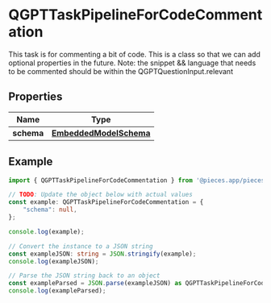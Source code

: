 
# QGPTTaskPipelineForCodeCommentation

This task is for commenting a bit of code.  This is a class so that we can add optional properties in the future.  Note: the snippet && language that needs to be commented should be within the QGPTQuestionInput.relevant

## Properties

Name | Type
------------ | -------------
**schema** | [**EmbeddedModelSchema**](EmbeddedModelSchema)

## Example

```typescript
import { QGPTTaskPipelineForCodeCommentation } from '@pieces.app/pieces-os-client';

// TODO: Update the object below with actual values
const example: QGPTTaskPipelineForCodeCommentation = {
    "schema": null,
};

console.log(example);

// Convert the instance to a JSON string
const exampleJSON: string = JSON.stringify(example);
console.log(exampleJSON);

// Parse the JSON string back to an object
const exampleParsed = JSON.parse(exampleJSON) as QGPTTaskPipelineForCodeCommentation;
console.log(exampleParsed);
```


